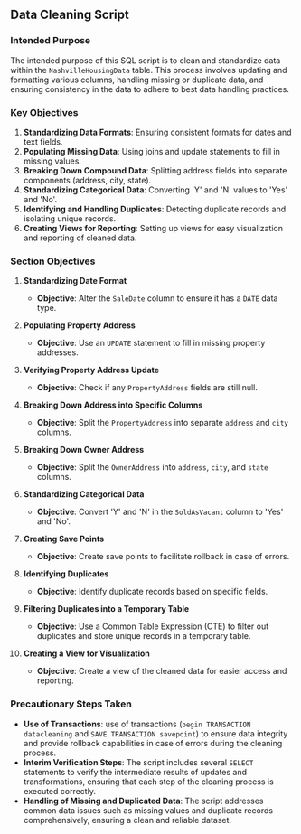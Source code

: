 ## Data Cleaning Script

### Intended Purpose

The intended purpose of this SQL script is to clean and standardize data within the `NashvilleHousingData` table. This process involves updating and formatting various columns, handling missing or duplicate data, and ensuring consistency in the data to adhere to best data handling practices.

### Key Objectives

1. **Standardizing Data Formats**: Ensuring consistent formats for dates and text fields.
2. **Populating Missing Data**: Using joins and update statements to fill in missing values.
3. **Breaking Down Compound Data**: Splitting address fields into separate components (address, city, state).
4. **Standardizing Categorical Data**: Converting 'Y' and 'N' values to 'Yes' and 'No'.
5. **Identifying and Handling Duplicates**: Detecting duplicate records and isolating unique records.
6. **Creating Views for Reporting**: Setting up views for easy visualization and reporting of cleaned data.

### Section Objectives

1. **Standardizing Date Format**
   - **Objective**: Alter the `SaleDate` column to ensure it has a `DATE` data type.

2. **Populating Property Address**
   - **Objective**: Use an `UPDATE` statement to fill in missing property addresses.
  
3. **Verifying Property Address Update**
   - **Objective**: Check if any `PropertyAddress` fields are still null.
  
4. **Breaking Down Address into Specific Columns**
   - **Objective**: Split the `PropertyAddress` into separate `address` and `city` columns.
 
5. **Breaking Down Owner Address**
   - **Objective**: Split the `OwnerAddress` into `address`, `city`, and `state` columns.

6. **Standardizing Categorical Data**
   - **Objective**: Convert 'Y' and 'N' in the `SoldAsVacant` column to 'Yes' and 'No'.

7. **Creating Save Points**
   - **Objective**: Create save points to facilitate rollback in case of errors.

8. **Identifying Duplicates**
   - **Objective**: Identify duplicate records based on specific fields.

9. **Filtering Duplicates into a Temporary Table**
   - **Objective**: Use a Common Table Expression (CTE) to filter out duplicates and store unique records in a temporary table.
  
10. **Creating a View for Visualization**
    - **Objective**: Create a view of the cleaned data for easier access and reporting.

### Precautionary Steps Taken

- **Use of Transactions**: use of transactions (`begin TRANSACTION datacleaning` and `SAVE TRANSACTION savepoint`) to ensure data integrity and provide rollback capabilities in case of errors during the cleaning process.
- **Interim Verification Steps**: The script includes several `SELECT` statements to verify the intermediate results of updates and transformations, ensuring that each step of the cleaning process is executed correctly.
- **Handling of Missing and Duplicated Data**: The script addresses common data issues such as missing values and duplicate records comprehensively, ensuring a clean and reliable dataset.
